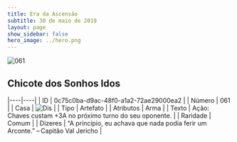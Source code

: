 ```yaml
---
title: Era da Ascensão
subtitle: 30 de maio de 2019
layout: page
show_sidebar: false
hero_image: ../hero.png
---
```


![061](https://cdn.keyforgegame.com/media/card_front/pt/435_061_72V7426GXV8V_pt.png)

## Chicote dos Sonhos Idos

|----|----|
| ID | 0c75c0ba-d9ac-48f0-a1a2-72ae29000ea2 |
| Número | 061 |
| Casa | ![Dis](https://archonarcana.com/images/thumb/e/e8/Dis.png/22px-Dis.png "Dis") |
| Tipo | Artefato |
| Atributos | Arma |
| Texto | Ação: Chaves custam +3A no próximo turno do seu oponente. |
| Raridade | Comum |
| Dizeres | “A princípio, eu achava que nada podia ferir um Arconte.” – Capitão Val Jericho |

